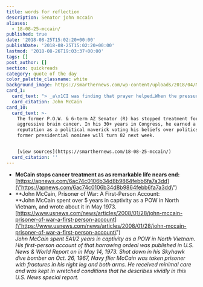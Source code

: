 ```yaml
---
title: words for reflection
description: Senator john mccain
aliases:
  - 18-08-25-mccain/
published: true
date: '2018-08-25T15:02:20+00:00'
publishDate: '2018-08-25T15:02:20+00:00'
lastmod: '2018-08-26T19:03:37+00:00'
tags: []
post_author: []
section: quickreads
category: quote of the day
color_palette_classname: white
background_image: https://smarthernews.com/wp-content/uploads/2018/04/Mccain_home.jpg
card_1:
  card_text: "> _a\x1CI was finding that prayer helped…When the pressure was on, you seemed to go one way or the other. Either it was easier for them to break you the next time, or it was harder. In other words, if you are going to make it, you get tougher as time goes by.a\x1D_\n\nJohn McCain"
  card_citation: John McCain
card_10:
  card_text: >-
    The former P.O.W. & 6-term AZ Senator (R) has stopped treatment for an
    aggressive brain cancer. In his 30+ years in Congress, he earned a
    reputation as a political maverick voting his beliefs over politics. The
    former presidential nominee will turn 82 next week.


    [view sources](https://smarthernews.com/18-08-25-mccain/)
  card_citation: ''
---
```

*   **McCain stops cancer treatment as as remarkable life nears end:**  
    [https://apnews.com/6ac74c0106b34d8b9864febb6fa7a3dd](\"https://apnews.com/6ac74c0106b34d8b9864febb6fa7a3dd\")
*   **John McCain, Prisoner of War: A First-Person Account:  
    **John McCain spent over 5 years in captivity as a POW in North Vietnam, and wrote about it in May 1973.  
    [https://www.usnews.com/news/articles/2008/01/28/john-mccain-prisoner-of-war-a-first-person-account](\"https://www.usnews.com/news/articles/2008/01/28/john-mccain-prisoner-of-war-a-first-person-account\")  
    _John McCain spent 5A1/2 years in captivity as a POW in North Vietnam. His first-person account of that harrowing ordeal was published in U.S. News & World Report on in May 14, 1973. Shot down in his Skyhawk dive bomber on Oct. 26, 1967, Navy flier McCain was taken prisoner with fractures in his right leg and both arms. He received minimal care and was kept in wretched conditions that he describes vividly in this U.S. News special report._
